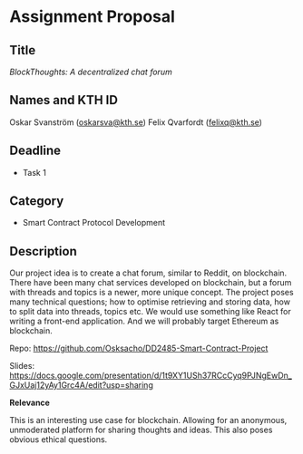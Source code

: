 # Assignment Proposal

## Title

_BlockThoughts: A decentralized chat forum_

## Names and KTH ID

Oskar Svanström (oskarsva@kth.se)
Felix Qvarfordt (felixq@kth.se)

## Deadline

- Task 1

## Category

- Smart Contract Protocol Development

## Description

Our project idea is to create a chat forum, similar to Reddit, on blockchain. There have been many chat services developed on blockchain, but a forum with threads and topics is a newer, more unique concept. The project poses many technical questions; how to optimise retrieving and storing data, how to split data into threads, topics etc. We would use something like React for writing a front-end application. And we will probably target Ethereum as blockchain.

Repo: https://github.com/Osksacho/DD2485-Smart-Contract-Project

Slides: https://docs.google.com/presentation/d/1t9XY1USh37RCcCyq9PJNgEwDn_GJxUaj12yAy1Grc4A/edit?usp=sharing

**Relevance**

This is an interesting use case for blockchain. Allowing for an anonymous, unmoderated platform for sharing thoughts and ideas. This also poses obvious ethical questions.
